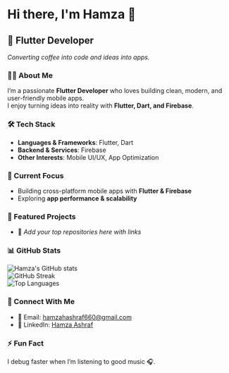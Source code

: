 # Hi there, I'm Hamza 👋  

## 🚀 Flutter Developer  
*Converting coffee into code and ideas into apps.*  

### 🧑‍💻 About Me  
I’m a passionate **Flutter Developer** who loves building clean, modern, and user-friendly mobile apps.  
I enjoy turning ideas into reality with **Flutter, Dart, and Firebase**.  

### 🛠 Tech Stack  
- **Languages & Frameworks**: Flutter, Dart  
- **Backend & Services**: Firebase  
- **Other Interests**: Mobile UI/UX, App Optimization  

### 🌱 Current Focus  
- Building cross-platform mobile apps with **Flutter & Firebase**  
- Exploring **app performance & scalability**  

### 📂 Featured Projects  
- 🚧 *Add your top repositories here with links*  

### 📊 GitHub Stats  
![Hamza's GitHub stats](https://github-readme-stats.vercel.app/api?username=hamzah660660&show_icons=true&theme=tokyonight)  
![GitHub Streak](https://streak-stats.demolab.com?user=hamzah660660&theme=tokyonight)  
![Top Languages](https://github-readme-stats.vercel.app/api/top-langs/?username=hamzah660660&layout=compact&theme=tokyonight)  

### 🤝 Connect With Me  
- 📧 Email: [hamzahashraf660@gmail.com](mailto:hamzahashraf660@gmail.com)  
- 💼 LinkedIn: [Hamza Ashraf](https://www.linkedin.com/in/hamza-ashraf-20a40826b/)  

### ⚡ Fun Fact  
I debug faster when I’m listening to good music 🎧.  
